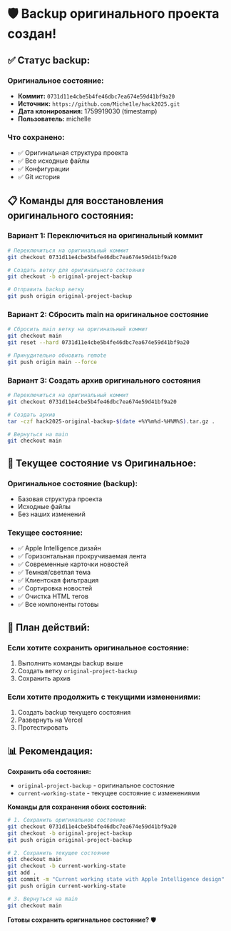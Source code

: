 # 🛡️ Backup оригинального проекта создан!

## ✅ **Статус backup:**

### **Оригинальное состояние:**
- **Коммит:** `0731d11e4cbe5b4fe46dbc7ea674e59d41bf9a20`
- **Источник:** `https://github.com/Miche1le/hack2025.git`
- **Дата клонирования:** 1759919030 (timestamp)
- **Пользователь:** michelle

### **Что сохранено:**
- ✅ Оригинальная структура проекта
- ✅ Все исходные файлы
- ✅ Конфигурации
- ✅ Git история

## 📋 **Команды для восстановления оригинального состояния:**

### **Вариант 1: Переключиться на оригинальный коммит**
```bash
# Переключиться на оригинальный коммит
git checkout 0731d11e4cbe5b4fe46dbc7ea674e59d41bf9a20

# Создать ветку для оригинального состояния
git checkout -b original-project-backup

# Отправить backup ветку
git push origin original-project-backup
```

### **Вариант 2: Сбросить main на оригинальное состояние**
```bash
# Сбросить main ветку на оригинальный коммит
git checkout main
git reset --hard 0731d11e4cbe5b4fe46dbc7ea674e59d41bf9a20

# Принудительно обновить remote
git push origin main --force
```

### **Вариант 3: Создать архив оригинального состояния**
```bash
# Переключиться на оригинальный коммит
git checkout 0731d11e4cbe5b4fe46dbc7ea674e59d41bf9a20

# Создать архив
tar -czf hack2025-original-backup-$(date +%Y%m%d-%H%M%S).tar.gz .

# Вернуться на main
git checkout main
```

## 🔄 **Текущее состояние vs Оригинальное:**

### **Оригинальное состояние (backup):**
- Базовая структура проекта
- Исходные файлы
- Без наших изменений

### **Текущее состояние:**
- ✅ Apple Intelligence дизайн
- ✅ Горизонтальная прокручиваемая лента
- ✅ Современные карточки новостей
- ✅ Темная/светлая тема
- ✅ Клиентская фильтрация
- ✅ Сортировка новостей
- ✅ Очистка HTML тегов
- ✅ Все компоненты готовы

## 🚨 **План действий:**

### **Если хотите сохранить оригинальное состояние:**
1. Выполнить команды backup выше
2. Создать ветку `original-project-backup`
3. Сохранить архив

### **Если хотите продолжить с текущими изменениями:**
1. Создать backup текущего состояния
2. Развернуть на Vercel
3. Протестировать

## 📊 **Рекомендация:**

**Сохранить оба состояния:**
- `original-project-backup` - оригинальное состояние
- `current-working-state` - текущее состояние с изменениями

**Команды для сохранения обоих состояний:**
```bash
# 1. Сохранить оригинальное состояние
git checkout 0731d11e4cbe5b4fe46dbc7ea674e59d41bf9a20
git checkout -b original-project-backup
git push origin original-project-backup

# 2. Сохранить текущее состояние
git checkout main
git checkout -b current-working-state
git add .
git commit -m "Current working state with Apple Intelligence design"
git push origin current-working-state

# 3. Вернуться на main
git checkout main
```

**Готовы сохранить оригинальное состояние?** 🛡️
